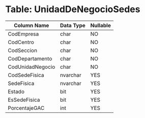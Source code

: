 # Table: UnidadDeNegocioSedes

| Column Name | Data Type | Nullable |
|-------------|-----------|----------|
| CodEmpresa | char | NO |
| CodCentro | char | NO |
| CodSeccion | char | NO |
| CodDepartamento | char | NO |
| CodUnidadNegocio | char | NO |
| CodSedeFisica | nvarchar | YES |
| SedeFisica | nvarchar | YES |
| Estado | bit | YES |
| EsSedeFisica | bit | YES |
| PorcentajeGAC | int | YES |
